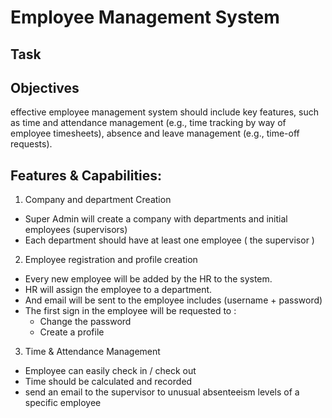 # Employee Management System
## Task
## Objectives
effective employee management system should include key features,
such as time and attendance management (e.g., time tracking by way of employee
timesheets), absence and leave management (e.g., time-off requests).


## Features & Capabilities:
1. Company and department Creation
- Super Admin will create a company with departments and initial employees (supervisors)
- Each department should have at least one employee ( the supervisor )

2. Employee registration and profile creation
- Every new employee will be added by the HR to the system.
- HR will assign the employee to a department.
- And email will be sent to the employee includes (username + password)
- The first sign in the employee will be requested to :
    - Change the password
    - Create a profile
3. Time & Attendance Management
- Employee can easily check in / check out
- Time should be calculated and recorded
-  send an email to the supervisor to unusual absenteeism levels of a specific employee




